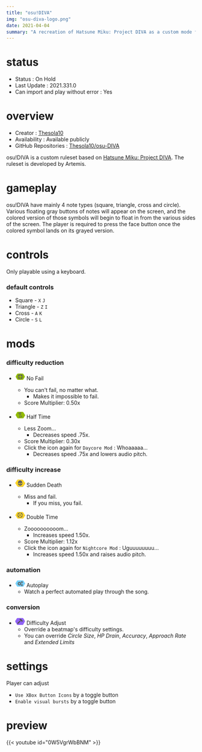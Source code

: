 ```yaml
---
title: "osu!DIVA"
img: "osu-diva-logo.png"
date: 2021-04-04
summary: "A recreation of Hatsune Miku: Project DIVA as a custom mode for osu!"
---
```


# status

- Status : On Hold
- Last Update : 2021.331.0
- Can import and play without error : Yes

# overview

- Creator : [Thesola10](https://github.com/Thesola10)
- Availability : Available publicly
- GitHub Repositories : [Thesola10/osu-DIVA](https://github.com/Thesola10/osu-DIVA)

osu!DIVA is a custom ruleset based on [Hatsune Miku: Project DIVA](https://en.wikipedia.org/wiki/Hatsune_Miku:_Project_DIVA). The ruleset is developed by Artemis.

# gameplay

osu!DIVA have mainly 4 note types (square, triangle, cross and circle). Various floating gray buttons of notes will appear on the screen, and the colored version of those symbols will begin to float in from the various sides of the screen. The player is required to press the face button once the colored symbol lands on its grayed version.

# controls

Only playable using a keyboard.

### default controls

- Square - `X` `J`
- Triangle - `Z` `I`
- Cross - `A` `K`
- Circle - `S` `L`

# mods

### difficulty reduction

- ![No Fail Icon](mod-icon/no-fail-mod.png) No Fail
  - You can't fail, no matter what.
    - Makes it impossible to fail.
  - Score Multiplier: 0.50x

- ![Half Time Icon](mod-icon/half-time-mod.png) Half Time
  - Less Zoom...
    - Decreases speed .75x.
  - Score Multiplier: 0.30x
  - Click the icon again for `Daycore Mod` : Whoaaaaa...
    - Decreases speed .75x and lowers audio pitch.

### difficulty increase

- ![Sudden Death Icon](mod-icon/sudden-death-mod.png) Sudden Death
  - Miss and fail.
    - If you miss, you fail.

- ![Double Time Icon](mod-icon/double-time-mod.png) Double Time
  - Zoooooooooom...
    - Increases speed 1.50x.
  - Score Multiplier: 1.12x
  - Click the icon again for `Nightcore Mod` : Uguuuuuuuu...
    - Increases speed 1.50x and raises audio pitch.

### automation

- ![Autoplay Icon](mod-icon/autoplay-mod.png) Autoplay
  - Watch a perfect automated play through the song.

### conversion

- ![Difficulty Adjust Icon](mod-icon/difficulty-adjust-mod.png) Difficulty Adjust
  - Override a beatmap's difficulty settings.
  - You can override *Circle Size*, *HP Drain*, *Accuracy*, *Approach Rate* and *Extended Limits*

# settings

Player can adjust

- `Use XBox Button Icons` by a toggle button
- `Enable visual bursts` by a toggle button

# preview

{{< youtube id="0W5VgrWbBNM" >}}